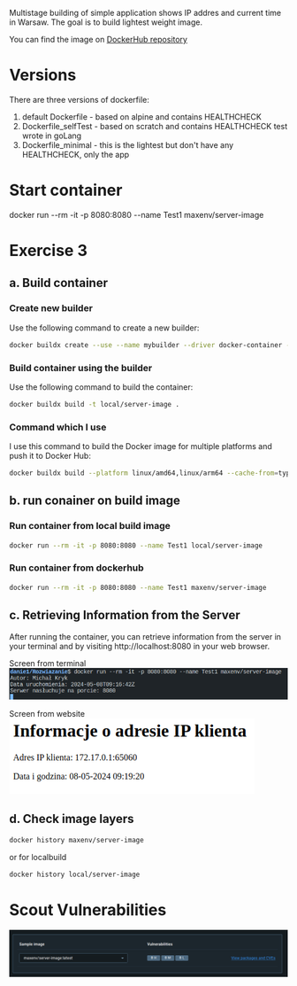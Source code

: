 Multistage building of simple application shows IP addres and current time in Warsaw.
The goal is to build lightest weight image.

You can find the image on [DockerHub repository](https://hub.docker.com/repository/docker/maxenv/server-image/general)

# Versions

There are three versions of dockerfile:

1. default Dockerfile - based on alpine and contains HEALTHCHECK
2. Dockerfile_selfTest - based on scratch and contains HEALTHCHECK test wrote in goLang
3. Dockerfile_minimal - this is the lightest but don't have any HEALTHCHECK, only the app

# Start container

docker run --rm -it -p 8080:8080 --name Test1 maxenv/server-image

# Exercise 3

## a. Build container

### Create new builder

Use the following command to create a new builder:

```bash
docker buildx create --use --name mybuilder --driver docker-container --bootstrap
```

### Build container using the builder

Use the following command to build the container:

```bash
docker buildx build -t local/server-image .
```

### Command which I use

I use this command to build the Docker image for multiple platforms and push it to Docker Hub:

```bash
docker buildx build --platform linux/amd64,linux/arm64 --cache-from=type=registry,ref=maxenv/server-image:latest --cache-to=type=registry,ref=maxenv/server-image:cache,mode=max --push -t maxenv/server-image:latest .
```

## b. run conainer on build image

### Run container from local build image

```bash
docker run --rm -it -p 8080:8080 --name Test1 local/server-image
```

### Run container from dockerhub

```bash
docker run --rm -it -p 8080:8080 --name Test1 maxenv/server-image
```

## c. Retrieving Information from the Server

After running the container, you can retrieve information from the server in your terminal and by visiting http://localhost:8080 in your web browser.

<p>

Screen from terminal<br>
![Screen from terminal](screenshots/TerminalWorks.png)

Screen from website<br>
![Screen from website](screenshots/website.png)

</p>

## d. Check image layers

```bash
docker history maxenv/server-image
```

or for localbuild

```bash
docker history local/server-image
```

# Scout Vulnerabilities

![Vulnerabilities](screenshots/Vulnerabilities.png)
